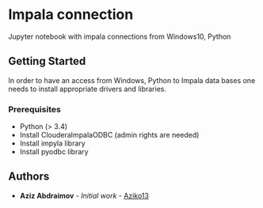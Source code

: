 # Impala connection

Jupyter notebook with impala connections from Windows10, Python

## Getting Started

In order to have an access from Windows, Python to Impala data bases one needs 
to install appropriate drivers and libraries.


### Prerequisites

* Python (> 3.4)
* Install ClouderaImpalaODBC  (admin rights are needed)
* Install impyla library
* Install pyodbc library




## Authors

* **Aziz Abdraimov** - *Initial work* - [Aziko13](https://github.com/Aziko13)

